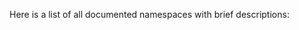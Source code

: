 Here is a list of all documented namespaces with brief descriptions:

<div class="DoxyCompactList">

</div>
